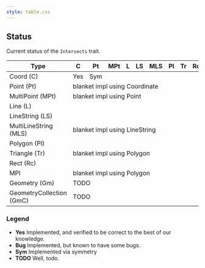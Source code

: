 ```yaml
---
style: table.css
---
```


## Status

Current status of the `Intersects` trait.

<table>
    <thead>
        <tr>
            <th>Type</th>
            <th>C</th>
            <th>Pt</th>
            <th>MPt</th>
            <th>L</th>
            <th>LS</th>
            <th>MLS</th>
            <th>Pl</th>
            <th>Tr</th>
            <th>Rc</th>
            <th>MPl</th>
            <th>Gm</th>
            <th>GmC</th>
        </tr>
    </thead>
    <tbody>
        <tr>
            <td>Coord (C)</td>
            <td>Yes</td>
            <td>Sym</td><td></td><td></td><td></td><td></td><td></td><td></td><td></td><td></td><td></td><td></td></tr>
        <tr>
            <td>Point (Pt)</td>
            <td colspan="12">blanket impl using Coordinate</td>
        </tr>
        <tr>
            <td>MultiPoint (MPt)</td>
            <td colspan="12">blanket impl using Point</td>
        </tr>
        <tr><td>Line (L)</td><td></td><td></td><td></td><td></td><td></td><td></td><td></td><td></td><td></td><td></td><td></td><td></td></tr>
        <tr><td>LineString (LS)</td><td></td><td></td><td></td><td></td><td></td><td></td><td></td><td></td><td></td><td></td><td></td><td></td></tr>
        <tr>
            <td>MultiLineString (MLS)</td>
            <td colspan="12">blanket impl using LineString</td>
        </tr>
        <tr><td>Polygon (Pl)</td><td></td><td></td><td></td><td></td><td></td><td></td><td></td><td></td><td></td><td></td><td></td><td></td></tr>
        <tr>
            <td>Triangle (Tr)</td>
            <td colspan="12">blanket impl using Polygon</td>
        </tr>
        <tr><td>Rect (Rc)</td><td></td><td></td><td></td><td></td><td></td><td></td><td></td><td></td><td></td><td></td><td></td><td></td></tr>
        <tr>
            <td>MPl</td>
            <td colspan="12">blanket impl using Polygon</td>
        </tr>
        <tr>
            <td>Geometry (Gm)</td>
            <td colspan="12">TODO</td>
        </tr>
        <tr>
            <td>GeometryCollection (GmC)</td>
            <td colspan="12">TODO</td>
        </tr>
    </tbody>
</table>

### Legend

- **Yes** Implemented, and verified to be correct to the best of our knowledge.
- **Bug** Implemented, but known to have some bugs.
- **Sym** Implemented via symmetry
- **TODO** Well, todo.
